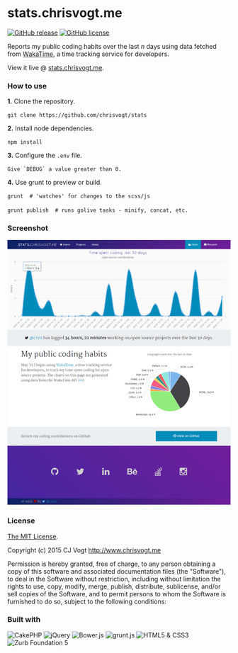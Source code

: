 # stats.chrisvogt.me

[![GitHub release](https://img.shields.io/github/release/chrisvogt/stats.svg?style=flat-square)](https://github.com/chrisvogt/stats/releases)
[![GitHub license](https://img.shields.io/github/license/chrisvogt/stats.svg?style=flat-square)](https://github.com/chrisvogt/stats/blob/master/LICENSE)

Reports my public coding habits over the last _n_ days using data fetched from [WakaTime](https://wakatime.com), a time tracking service for developers.

View it live @ [stats.chrisvogt.me](http://stats.chrisvogt.me).

### How to use

**1.** Clone the repository.

    git clone https://github.com/chrisvogt/stats

**2.** Install node dependencies.

    npm install

**3.** Configure the `.env` file.

    Give `DEBUG` a value greater than 0.

**4.** Use grunt to preview or build.

    grunt  # 'watches' for changes to the scss/js

    grunt publish  # runs golive tasks - minify, concat, etc.

### Screenshot

[![C1V0's stats](webroot/img/screenshot.png)](http://stats.chrisvogt.me)

### License

[The MIT License](LICENSE).

Copyright (c) 2015 CJ Vogt http://www.chrisvogt.me

Permission is hereby granted, free of charge, to any person obtaining a copy
of this software and associated documentation files (the "Software"), to deal
in the Software without restriction, including without limitation the rights
to use, copy, modify, merge, publish, distribute, sublicense, and/or sell
copies of the Software, and to permit persons to whom the Software is
furnished to do so, subject to the following conditions:

### Built with

<p align="left">
    <img src="https://cdn.rawgit.com/chrisvogt/wowchar-info/master/webroot/img/cake-logo-smaller.png" alt="CakePHP" height="48">
    <img src="http://upload.wikimedia.org/wikipedia/en/9/9e/JQuery_logo.svg" alt="jQuery" height="48">
    <img src="http://bower.io/img/bower-logo.svg" alt="Bower.js" height="48">
    <img src="http://gruntjs.com/img/grunt-logo-no-wordmark.svg" alt="grunt.js" height="48">
    <img src="https://upload.wikimedia.org/wikipedia/commons/1/1b/CSS3_and_HTML5_badges.svg" alt="HTML5 &amp; CSS3" height="48">
    <img src="http://foundation.zurb.com/assets/img/support/goodies/why-the-yeti.svg" alt="Zurb Foundation 5" height="48">
</p>
